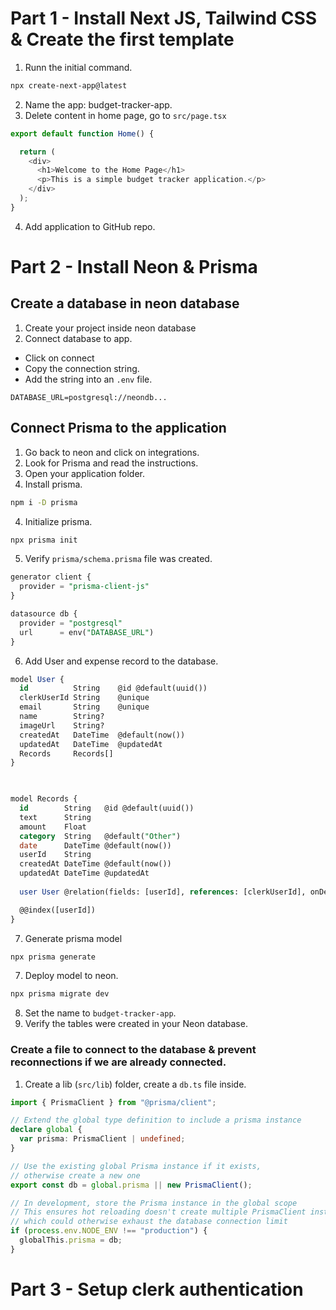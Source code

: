 # Part 1 - Install Next JS, Tailwind CSS & Create the first template

1. Runn the initial command.
```bash
npx create-next-app@latest
```
2. Name the app: budget-tracker-app.
3. Delete content in home page, go to `src/page.tsx`
```typescript
export default function Home() {

  return (
    <div>
      <h1>Welcome to the Home Page</h1>
      <p>This is a simple budget tracker application.</p>
    </div>
  );
}
```
4. Add application to GitHub repo.
# Part 2 - Install Neon & Prisma
## Create a database in neon  database
1. Create your project inside neon database
2. Connect database to app.
- Click on connect
- Copy the connection string.
- Add the string into an `.env` file.
```
DATABASE_URL=postgresql://neondb...
```
## Connect Prisma to the application
1. Go back to neon and click on integrations.
2. Look for Prisma and read the instructions.
3. Open your application folder.
4. Install prisma.
```bash
npm i -D prisma
```
4. Initialize prisma.
```bash
npx prisma init
```
5. Verify `prisma/schema.prisma` file was created.
```SQL
generator client {
  provider = "prisma-client-js"
}

datasource db {
  provider = "postgresql"
  url      = env("DATABASE_URL")
}
```
6. Add User and expense record to the database.
```SQL
model User {
  id          String    @id @default(uuid())
  clerkUserId String    @unique
  email       String    @unique
  name        String?
  imageUrl    String?
  createdAt   DateTime  @default(now())
  updatedAt   DateTime  @updatedAt
  Records     Records[]
}

  

model Records {
  id        String   @id @default(uuid())
  text      String
  amount    Float
  category  String   @default("Other")
  date      DateTime @default(now())
  userId    String
  createdAt DateTime @default(now())
  updatedAt DateTime @updatedAt
  
  user User @relation(fields: [userId], references: [clerkUserId], onDelete: Cascade)

  @@index([userId])
}
```
7. Generate prisma model
```SQL
npx prisma generate
```
7. Deploy model to neon.
```bash
npx prisma migrate dev
```
8. Set the name to `budget-tracker-app`.
9. Verify the tables were created in your Neon database.
### Create a file to connect to the database & prevent reconnections if we are already connected.
1. Create a lib (`src/lib`) folder, create a `db.ts` file inside.
```typescript
import { PrismaClient } from "@prisma/client";

// Extend the global type definition to include a prisma instance
declare global {
  var prisma: PrismaClient | undefined;
}

// Use the existing global Prisma instance if it exists, 
// otherwise create a new one
export const db = global.prisma || new PrismaClient();

// In development, store the Prisma instance in the global scope
// This ensures hot reloading doesn't create multiple PrismaClient instances,
// which could otherwise exhaust the database connection limit
if (process.env.NODE_ENV !== "production") {
  globalThis.prisma = db;
}
```
# Part 3 - Setup clerk authentication
